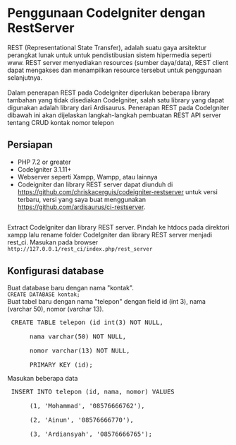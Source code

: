 # **Penggunaan CodeIgniter dengan RestServer**
REST (Representational State Transfer), adalah suatu gaya arsitektur perangkat lunak untuk untuk pendistibusian sistem hipermedia seperti www. REST server menyediakan resources (sumber daya/data), REST client dapat mengakses dan menampilkan resource tersebut untuk penggunaan selanjutnya.
<br><br> Dalam penerapan REST pada CodeIgniter diperlukan beberapa library tambahan yang tidak disediakan CodeIgniter, salah satu library yang dapat digunakan adalah library dari Ardisaurus. Penerapan REST pada CodeIgniter dibawah ini akan dijelaskan langkah-langkah pembuatan REST API server tentang CRUD kontak nomor telepon
## Persiapan
* PHP 7.2 or greater
* CodeIgniter 3.1.11+
* Webserver seperti Xampp, Wampp, atau lainnya
* Codeigniter dan library REST server dapat diunduh di https://github.com/chriskacerguis/codeigniter-restserver untuk versi terbaru, versi yang saya buat menggunakan https://github.com/ardisaurus/ci-restserver.
##  
Extract CodeIgniter dan library REST server. Pindah ke htdocs pada direktori xampp lalu rename folder CodeIgniter dan library REST server menjadi rest_ci. Masukan pada browser 
<br>`http://127.0.0.1/rest_ci/index.php/rest_server`
## Konfigurasi database
Buat database baru dengan nama "kontak".
<br>`CREATE DATABASE kontak;`
<br>Buat tabel baru dengan nama "telepon" dengan field id (int 3), nama (varchar 50), nomor (varchar 13).
<pre> CREATE TABLE telepon (id int(3) NOT NULL, 
<br>      nama varchar(50) NOT NULL, 
<br>      nomor varchar(13) NOT NULL, 
<br>      PRIMARY KEY (id); </pre>
Masukan beberapa data
<pre> INSERT INTO telepon (id, nama, nomor) VALUES 
<br>      (1, 'Mohammad', '08576666762'), 
<br>      (2, 'Ainun', '08576666770'),
<br>      (3, 'Ardiansyah', '08576666765'); </pre>

